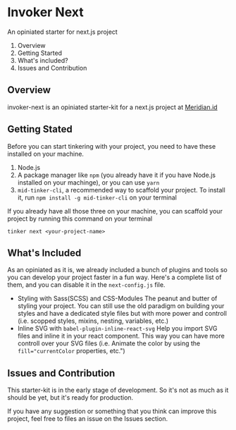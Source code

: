 # Invoker Next

An opiniated starter for next.js project

1. Overview
2. Getting Started
3. What's included?
4. Issues and Contribution

## Overview

invoker-next is an opiniated starter-kit for a next.js project at [Meridian.id](http://meridian.id)

## Getting Stated

Before you can start tinkering with your project, you need to have these installed on your machine.

1. Node.js
2. A package manager like `npm` (you already have it if you have Node.js installed on your machinge), or you can use `yarn`
3. `mid-tinker-cli`, a recommended way to scaffold your project. To install it, run `npm install -g mid-tinker-cli` on your terminal

If you already have all those three on your machine, you can scaffold your project by running this command on your terminal

```shell
tinker next <your-project-name>
```

## What's Included

As an opiniated as it is, we already included a bunch of plugins and tools so you can develop your project faster in a fun way. Here's a complete list of them, and you can disable it in the `next-config.js` file.

* Styling with Sass(SCSS) and CSS-Modules
  The peanut and butter of styling your project. You can still use the old paradigm on building your styles and have a dedicated style files but with more power and controll (i.e. scopped styles, mixins, nesting, variables, etc.)
* Inline SVG with `babel-plugin-inline-react-svg`
  Help you import SVG files and inline it in your react component. This way you can have more controll over your SVG files (i.e. Animate the color by using the `fill="currentColor` properties, etc.")

## Issues and Contribution

This starter-kit is in the early stage of development. So it's not as much as it should be yet, but it's ready for production.

If you have any suggestion or something that you think can improve this project, feel free to files an issue on the Issues section.